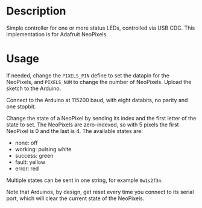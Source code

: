 # Description

Simple controller for one or more status LEDs, controlled via USB CDC.
This implementation is for Adafruit NeoPixels.


# Usage

If needed, change the `PIXELS_PIN` define to set the datapin for the NeoPixels, and `PIXELS_NUM` to change the number of NeoPixels.
Upload the sketch to the Arduino.

Connect to the Arduino at 115200 baud, with eight databits, no parity and one stopbit.

Change the state of a NeoPixel by sending its index and the first letter of the state to set.
The NeoPixels are zero-indexed, so with 5 pixels the first NeoPixel is 0 and the last is 4.
The available states are:
- none: off
- working: pulsing white
- success: green
- fault: yellow
- error: red

Multiple states can be sent in one string, for example `0w1s2f3n`.

Note that Arduinos, by design, get reset every time you connect to its serial port, which will clear the current state of the NeoPixels.
